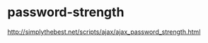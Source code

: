 password-strength
=================

http://simplythebest.net/scripts/ajax/ajax_password_strength.html